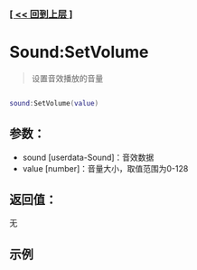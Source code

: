 ### [[ << 回到上层 ]](README.md)

# Sound:SetVolume

> 设置音效播放的音量

```lua

sound:SetVolume(value)

```

## 参数：

+ sound [userdata-Sound]：音效数据
+ value [number]：音量大小，取值范围为0-128

## 返回值：

无

## 示例

```lua

```